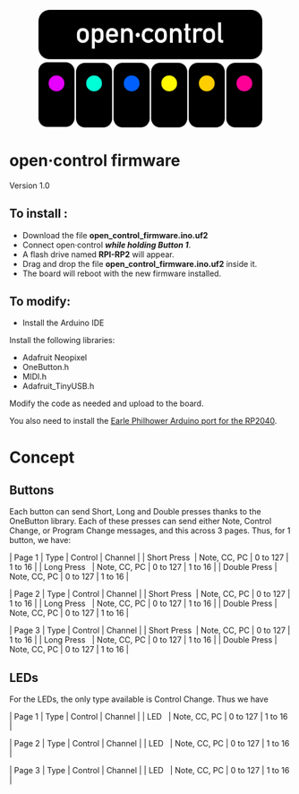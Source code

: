 <p align=center><img src="https://github.com/KBLiveSolutions/open.control/blob/main/assets/images/logo_big.png" alt="logo" width="400"/></p>

# open·control firmware

Version 1.0

## To install :

- Download the file **open_control_firmware.ino.uf2**
- Connect open·control ***while holding Button 1***. 
- A flash drive named **RPI-RP2** will appear.  
- Drag and drop the file **open_control_firmware.ino.uf2** inside it.  
- The board will reboot with the new firmware installed.  

## To modify:
- Install the Arduino IDE

Install the following libraries:
- Adafruit Neopixel 
- OneButton.h
- MIDI.h
- Adafruit_TinyUSB.h

Modify the code as needed and upload to the board.

You also need to install the [Earle Philhower Arduino port for the RP2040](url=https://github.com/earlephilhower/arduino-pico).

# Concept

## Buttons

Each button can send Short, Long and Double presses thanks to the OneButton library.
Each of these presses can send either Note, Control Change, or Program Change messages, and this across 3 pages.
Thus, for 1 button, we have:

|      Page 1   | Type           |  Control      |  Channel   |
|  Short Press  |  Note, CC, PC  |    0 to 127   |  1 to 16   |
|  Long Press   |  Note, CC, PC  |    0 to 127   |  1 to 16   |
|  Double Press |  Note, CC, PC  |    0 to 127   |  1 to 16   |


|      Page 2   | Type           |  Control      |  Channel   |
|  Short Press  |  Note, CC, PC  |    0 to 127   |  1 to 16   |
|  Long Press   |  Note, CC, PC  |    0 to 127   |  1 to 16   |
|  Double Press |  Note, CC, PC  |    0 to 127   |  1 to 16   |


|      Page 3   | Type           |  Control      |  Channel   |
|  Short Press  |  Note, CC, PC  |    0 to 127   |  1 to 16   |
|  Long Press   |  Note, CC, PC  |    0 to 127   |  1 to 16   |
|  Double Press |  Note, CC, PC  |    0 to 127   |  1 to 16   |


## LEDs

For the LEDs, the only type available is Control Change. Thus we have

|      Page 1   | Type           |  Control      |  Channel   |
| LED           |  Note, CC, PC  |    0 to 127   |  1 to 16   |


|      Page 2   | Type           |  Control      |  Channel   |
| LED           |  Note, CC, PC  |    0 to 127   |  1 to 16   |


|      Page 3   | Type           |  Control      |  Channel   |
| LED           |  Note, CC, PC  |    0 to 127   |  1 to 16   |


